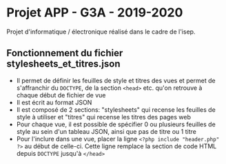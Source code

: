 # Projet APP - G3A - 2019-2020
Projet d'informatique / électronique réalisé dans le cadre de l'isep.

## Fonctionnement du fichier stylesheets_et_titres.json
- Il permet de définir les feuilles de style et titres des vues et permet de s'affranchir du ```DOCTYPE```, de la section ```<head>``` etc. qu'on retrouve à chaque début de fichier de vue
- Il est écrit au format JSON
- Il est composé de 2 sections: "stylesheets" qui recense les feuilles de style à utiliser et "titres" qui recense les titres des pages web
- Pour chaque vue, il est possible de spécifier 0 ou plusieurs feuilles de style au sein d'un tableau JSON, ainsi que pas de titre ou 1 titre
- Pour l'inclure dans une vue, placer la ligne ```<?php include "header.php" ?>``` au début de celle-ci. Cette ligne remplace la section de code HTML depuis ```DOCTYPE``` jusqu'à ```</head>```
